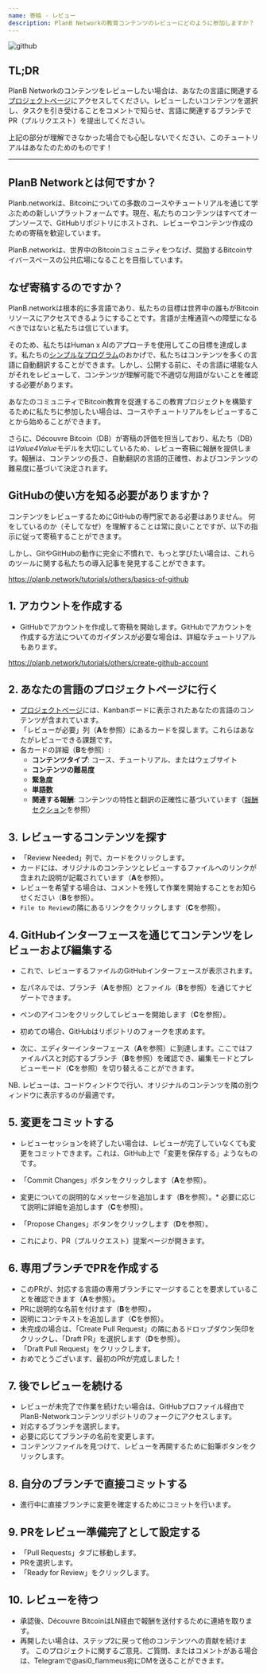 ```yaml
---
name: 寄稿 - レビュー
description: PlanB Networkの教育コンテンツのレビューにどのように参加しますか？
---
```

![github](assets/cover.webp)

## TL;DR
PlanB Networkのコンテンツをレビューしたい場合は、あなたの言語に関連する[プロジェクトページ](https://github.com/PlanB-Network/bitcoin-educational-content/projects?query=is%3Aopen)にアクセスしてください。レビューしたいコンテンツを選択し、タスクを引き受けることをコメントで知らせ、言語に関連するブランチでPR（プルリクエスト）を提出してください。

上記の部分が理解できなかった場合でも心配しないでください、このチュートリアルはあなたのためのものです！

---

## PlanB Networkとは何ですか？

Planb.networkは、Bitcoinについての多数のコースやチュートリアルを通じて学ぶための新しいプラットフォームです。現在、私たちのコンテンツはすべてオープンソースで、GitHubリポジトリにホストされ、レビューやコンテンツ作成のための寄稿を歓迎しています。

PlanB.networkは、世界中のBitcoinコミュニティをつなげ、奨励するBitcoinサイバースペースの公共広場になることを目指しています。

## なぜ寄稿するのですか？

PlanB.networkは根本的に多言語であり、私たちの目標は世界中の誰もがBitcoinリソースにアクセスできるようにすることです。言語が主権通貨への障壁になるべきではないと私たちは信じています。

そのため、私たちはHuman x AIのアプローチを使用してこの目標を達成します。私たちの[シンプルなプログラム](https://github.com/Asi0Flammeus/LLM-Translator)のおかげで、私たちはコンテンツを多くの言語に自動翻訳することができます。しかし、公開する前に、その言語に堪能な人がそれをレビューして、コンテンツが理解可能で不適切な用語がないことを確認する必要があります。

あなたのコミュニティでBitcoin教育を促進するこの教育プロジェクトを構築するために私たちに参加したい場合は、コースやチュートリアルをレビューすることから始めることができます。

さらに、Découvre Bitcoin（DB）が寄稿の評価を担当しており、私たち（DB）は*Value4Value*モデルを大切にしているため、レビュー寄稿に報酬を提供します。報酬は、コンテンツの長さ、自動翻訳の言語的正確性、およびコンテンツの難易度に基づいて決定されます。

## GitHubの使い方を知る必要がありますか？

コンテンツをレビューするためにGitHubの専門家である必要はありません。
何をしているのか（そしてなぜ）を理解することは常に良いことですが、以下の指示に従って寄稿することができます。

しかし、GitやGitHubの動作に完全に不慣れで、もっと学びたい場合は、これらのツールに関する私たちの導入記事を発見することができます。

https://planb.network/tutorials/others/basics-of-github



## 1. アカウントを作成する
* GitHubでアカウントを作成して寄稿を開始します。GitHubでアカウントを作成する方法についてのガイダンスが必要な場合は、詳細なチュートリアルもあります。

https://planb.network/tutorials/others/create-github-account


## **2. あなたの言語のプロジェクトページに行く**
* [プロジェクトページ](https://github.com/PlanB-Network/bitcoin-educational-content/projects?query=is%3Aopen)には、Kanbanボードに表示されたあなたの言語のコンテンツが含まれています。
* 「レビューが必要」列（**A**を参照）にあるカードを探します。これらはあなたがレビューできる課題です。
* 各カードの詳細（**B**を参照）:
	- **コンテンツタイプ**: コース、チュートリアル、またはウェブサイト
	- **コンテンツの難易度**
	- **緊急度**
	- **単語数**
	- **関連する報酬**: コンテンツの特性と翻訳の正確性に基づいています（[報酬セクション](https://github.com/PlanB-Network/bitcoin-educational-content?tab=readme-ov-file#sat-reward)を参照）
## **3. レビューするコンテンツを探す**
* 「Review Needed」列で、カードをクリックします。
* カードには、オリジナルのコンテンツとレビューするファイルへのリンクが含まれた説明が記載されています（**A**を参照）。
* レビューを希望する場合は、コメントを残して作業を開始することをお知らせください（**B**を参照）。
* `File to Review`の隣にあるリンクをクリックします（**C**を参照）。

## **4. GitHubインターフェースを通じてコンテンツをレビューおよび編集する**
* これで、レビューするファイルのGitHubインターフェースが表示されます。
* 左パネルでは、ブランチ（**A**を参照）とファイル（**B**を参照）を通じてナビゲートできます。
* ペンのアイコンをクリックしてレビューを開始します（**C**を参照）。

* 初めての場合、GitHubはリポジトリのフォークを求めます。

* 次に、エディターインターフェース（**A**を参照）に到達します。ここではファイルパスと対応するブランチ（**B**を参照）を確認でき、編集モードとプレビューモード（**C**を参照）を切り替えることができます。

NB. レビューは、コードウィンドウで行い、オリジナルのコンテンツを隣の別ウィンドウに表示するのが最適です。

## **5. 変更をコミットする**

* レビューセッションを終了したい場合は、レビューが完了していなくても変更をコミットできます。これは、GitHub上で「変更を保存する」ようなものです。
* 「Commit Changes」ボタンをクリックします（**A**を参照）。
* 変更についての説明的なメッセージを追加します（**B**を参照）。* 必要に応じて説明に詳細を追加します（**C**を参照）。
* 「Propose Changes」ボタンをクリックします（**D**を参照）。

* これにより、PR（プルリクエスト）提案ページが開きます。

## **6. 専用ブランチでPRを作成する**
* このPRが、対応する言語の専用ブランチにマージすることを要求していることを確認できます（**A**を参照）。
* PRに説明的な名前を付けます（**B**を参照）。
* 説明にコンテキストを追加します（**C**を参照）。
* 未完成の場合は、「Create Pull Request」の隣にあるドロップダウン矢印をクリックし、「Draft PR」を選択します（**D**を参照）。
* 「Draft Pull Request」をクリックします。
* おめでとうございます、最初のPRが完成しました！

## **7. 後でレビューを続ける**
* レビューが未完了で作業を続けたい場合は、GitHubプロファイル経由でPlanB-Networkコンテンツリポジトリのフォークにアクセスします。
* 対応するブランチを選択します。
* 必要に応じてブランチの名前を変更します。
* コンテンツファイルを見つけて、レビューを再開するために鉛筆ボタンをクリックします。

## **8. 自分のブランチで直接コミットする**
* 進行中に直接ブランチに変更を確定するためにコミットを行います。

## **9. PRをレビュー準備完了として設定する**
* 「Pull Requests」タブに移動します。
* PRを選択します。
* 「Ready for Review」をクリックします。

## 10. レビューを待つ
* 承認後、Découvre BitcoinはLN経由で報酬を送付するために連絡を取ります。
* 再開したい場合は、ステップ2に戻って他のコンテンツへの貢献を続けます。
このプロジェクトに関するご意見、ご質問、またはコメントがある場合は、Telegramで@asi0_flammeus宛にDMを送ることができます。

